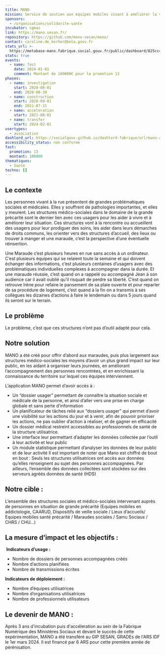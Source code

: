 ```yaml
---
title: MANO
mission: Service de soutien aux équipes mobiles visant à améliorer la vie des populations en rue et à favoriser leur réinsertion.
sponsors:
  - /organisations/solidarite-sante
incubator: sgmas
link: https://mano.sesan.fr/
repository: https://github.com/mano-sesan/mano/
contact: caroline.de_kerhor@beta.gouv.fr
stats_url: >-
  https://metabase-mano.fabrique.social.gouv.fr/public/dashboard/825cc4ad-b502-4483-aa78-c2af56032bc9
stats: true
events:
  - name: fast
    date: 2024-01-01
    comment: Montant de 100000€ pour la promotion 13
phases:
  - name: investigation
    start: 2020-08-01
    end: 2020-08-30
  - name: construction
    start: 2020-09-01
    end: 2021-07-31
  - name: acceleration
    start: 2021-08-01
  - name: transfer
    start: 2024-02-01
usertypes:
  - association
dashlord_url: https://socialgouv.github.io/dashlord-fabrique/url/mano-app-fabrique-social-gouv-fr/
accessibility_status: non conforme
fast:
  promotion: 13
  montant: 100000
thematiques:
  - Santé
techno: []
---
```

## Le contexte

Les personnes vivant à la rue présentent de grandes problématiques sociales et médicales. Elles y souffrent de pathologies importantes, et elles y meurent.
Les structures médico-sociales dans le domaine de la grande précarité sont le dernier lien avec ces usagers pour les aider à vivre et à améliorer leur situation. Ces structures vont à la rencontre ou accueillent des usagers pour leur prodiguer des soins, les aider dans leurs démarches de droits communs, les orienter vers des structures d’accueil, des lieux ou trouver à manger et une maraude, c’est la perspective d’une éventuelle réinsertion.

Une Maraude c’est plusieurs heures en rue sans accès à un ordinateur. C’est plusieurs équipes qui se relaient toute la semaine et qui doivent échanger des informations, c’est plusieurs centaines d’usagers avec des problématiques individuelles complexes à accompagner dans la durée.
Et une maraude réussie, c’est quand on a rappelé ou accompagné Jean à son audience car il avait oublié qu’il risquait de perdre sa liberté. C’est quand on retrouve Irène pour refaire le pansement de sa plaie ouverte et pour reparler de sa procédure de logement, c’est quand à la fin on a transmis à ses collègues les dizaines d’actions à faire le lendemain ou dans 5 jours quand ils seront sur le terrain.


## Le problème

Le problème, c’est que ces structures n’ont pas d’outil adapté pour cela.


## Notre solution

MANO a été créé pour offrir d’abord aux maraudes, puis plus largement aux structures médico-sociales les moyens d’avoir un plus grand impact sur leur public, en les aidant à organiser leurs journées, en améliorant l’accompagnement des personnes rencontrées, et en enrichissant la connaissance du territoire sur lequel ces équipes interviennent.

L’application MANO permet d’avoir accès à :
- Un “dossier usager” permettant de connaître la situation sociale et médicale de la personne, et ainsi d’aller vers une prise en charge globale et sans perte d’information
- Un planificateur de tâches relié aux “dossiers usager” qui permet d’avoir une
visibilité sur les actions du jour et à venir, afin de pouvoir prioriser les actions, ne pas oublier d’action à réaliser, et de gagner en efficacité
- Un dossier médical restreint accessibles au professionnels de santé de la structure utilisatrice.
- Une interface leur permettant d’adapter les données collectée par l’outil à leur activité et leur public
 - Un module statistique permettant d’analyser les données de leur public et de leur activité
Il est important de noter que Mano est chiffré de bout en bout : Seuls les structures utilisatrices ont accès aux données qu’elles renseignent au sujet des personnes accompagnées.
Par ailleurs, l’ensemble des données collectées sont stockées sur des serveurs agréés données de santé (HDS)

## Notre cible :
L’ensemble des structures sociales et médico-sociales intervenant auprès de personnes en situation de grande précarité (Equipes mobiles en addictologie, CAARUD, Dispositifs de veille sociale / Lieux d’accueils/ Equipes mobiles santé précarité / Maraudes sociales / Samu Sociaux / CHRS / CHU...)

## La mesure d’impact et les objectifs :

 **Indicateurs d’usage :**
- Nombre de dossiers de personnes accompagnées créés
- Nombre d’actions planifiées
- Nombre de transmissions écrites

**Indicateurs de déploiement :**
- Nombre d’équipes utilisatrices
- Nombre d’organisations utilisatrices
- Nombre de professionnels utilisateurs

## Le devenir de MANO :

Après 3 ans d'incubation puis d'accéleration au sein de la Fabrique Numérique des Ministères Sociaux et devant le succès de cette expérimentation, MANO a été transféré au GIP SESAN, GRADEs de l'ARS IDF le 1er mars 2024. Il est financé par 6 ARS pour cette première année de pérénisation.
